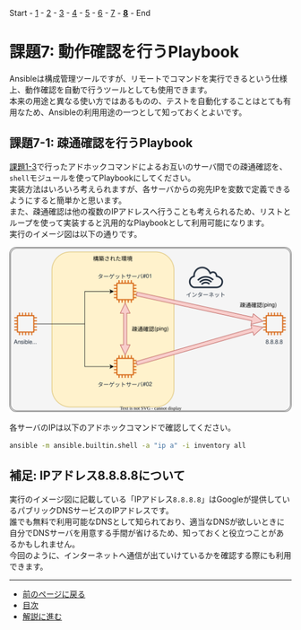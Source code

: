 Start - [1](step1.md) - [2](step2.md) - [3](step3.md) - [4](step4.md) - [5](step5.md) - [6](step6.md) - [7](step7.md) - [**8**](step8.md) - End


# 課題7: 動作確認を行うPlaybook

Ansibleは構成管理ツールですが、リモートでコマンドを実行できるという仕様上、動作確認を自動で行うツールとしても使用できます。  
本来の用途と異なる使い方ではあるものの、テストを自動化することはとても有用なため、Ansibleの利用用途の一つとして知っておくとよいです。

## 課題7-1: 疎通確認を行うPlaybook

[課題1-3](step2.md)で行ったアドホックコマンドによるお互いのサーバ間での疎通確認を、`shell`モジュールを使ってPlaybookにしてください。  
実装方法はいろいろ考えられますが、各サーバからの宛先IPを変数で定義できるようにすると簡単かと思います。  
また、疎通確認は他の複数のIPアドレスへ行うことも考えられるため、リストとループを使って実装すると汎用的なPlaybookとして利用可能になります。  
実行のイメージ図は以下の通りです。

![](img/ping.drawio.svg)

各サーバのIPは以下のアドホックコマンドで確認してください。

```bash
ansible -m ansible.builtin.shell -a "ip a" -i inventory all
```

## 補足: IPアドレス8.8.8.8について

実行のイメージ図に記載している「IPアドレス`8.8.8.8`」はGoogleが提供しているパブリックDNSサービスのIPアドレスです。  
誰でも無料で利用可能なDNSとして知られており、適当なDNSが欲しいときに自分でDNSサーバを用意する手間が省けるため、知っておくと役立つことがあるかもしれません。  
今回のように、インターネットへ通信が出ていけているかを確認する際にも利用できます。

---

- [前のページに戻る](step7a.md)
- [目次](README.md)
- [解説に進む](step8a.md)
